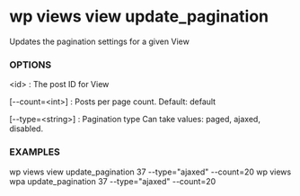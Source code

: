 # wp views view update_pagination

Updates the pagination settings for a given View

### OPTIONS

&lt;id&gt;
: The post ID for View

[\--count=&lt;int&gt;]
: Posts per page count. Default: default

[\--type=&lt;string&gt;]
: Pagination type Can take values: paged, ajaxed, disabled.


### EXAMPLES

   wp views view update_pagination 37 --type="ajaxed" --count=20
   wp views wpa update_pagination 37 --type="ajaxed" --count=20


